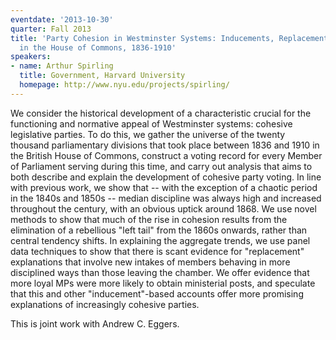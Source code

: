 ```yaml
---
eventdate: '2013-10-30'
quarter: Fall 2013
title: 'Party Cohesion in Westminster Systems: Inducements, Replacement  and Discipline
  in the House of Commons, 1836-1910'
speakers:
- name: Arthur Spirling
  title: Government, Harvard University
  homepage: http://www.nyu.edu/projects/spirling/
---
```

We consider the historical development of a characteristic crucial for the functioning and normative appeal of Westminster systems: cohesive legislative parties. To do this, we gather the universe of the twenty thousand parliamentary divisions that took place between 1836 and 1910 in the British House of Commons, construct a voting record for every Member of Parliament serving during this time, and carry out analysis that aims to both describe and explain the development of cohesive party voting. In line with previous work, we show that -- with the exception of a chaotic period in the 1840s and 1850s -- median discipline was always high and increased throughout the century, with an obvious uptick around 1868. We use novel methods to show that much of the rise in cohesion results from the elimination of a rebellious &quot;left tail&quot; from the 1860s onwards, rather than central tendency shifts. In explaining the aggregate trends, we use panel data techniques to show that there is scant evidence for &quot;replacement&quot; explanations that involve new intakes of members behaving in more disciplined ways than those leaving the chamber. We offer evidence that more loyal MPs were more likely to obtain ministerial posts, and speculate that this and other &quot;inducement&quot;-based accounts offer more promising explanations of increasingly cohesive parties.

This is joint work with Andrew C. Eggers.


